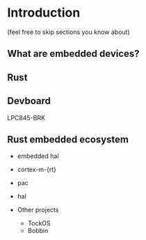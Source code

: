 # Introduction
(feel free to skip sections you know about)

## What are embedded devices?

## Rust


## Devboard

LPC845-BRK

## Rust embedded ecosystem
- embedded hal
- cortex-m-{rt}
- pac
- hal

- Other projects
  - TockOS
  - Bobbin
